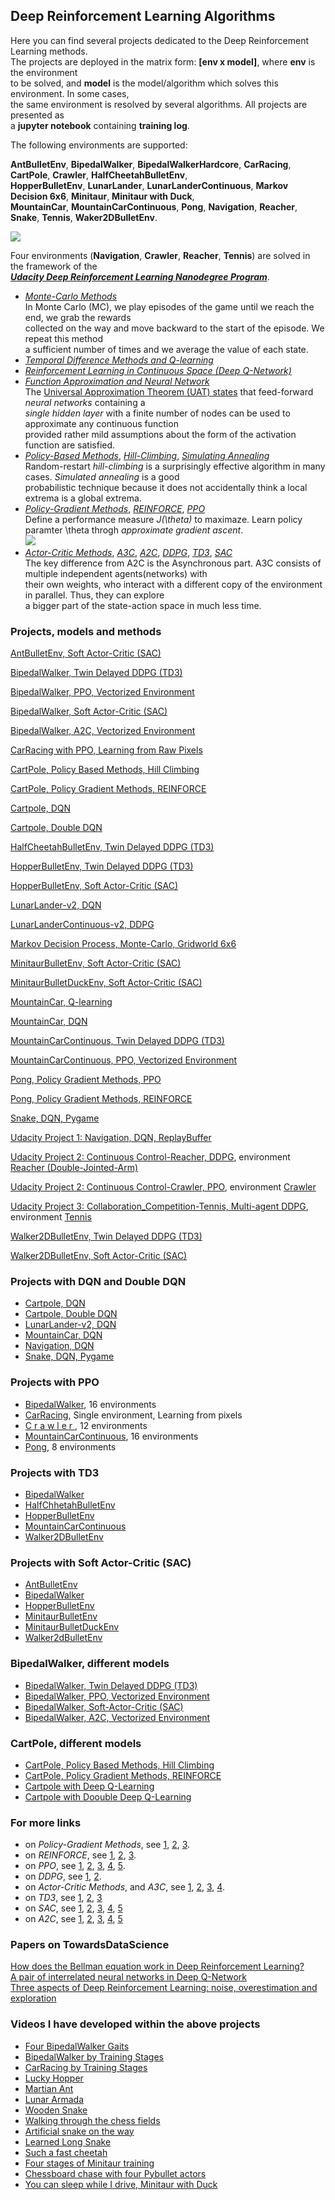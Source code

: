 ## Deep Reinforcement Learning Algorithms

Here you can find several projects dedicated to the Deep Reinforcement Learning methods.     
The projects are deployed in the matrix form: **[env x model]**, where **env** is the environment   
to be solved, and **model** is the model/algorithm which solves this environment. In some cases,    
the same environment is resolved by several algorithms. All projects are presented as   
a **jupyter notebook** containing **training log**.  

The following environments are supported:  

__AntBulletEnv__,  __BipedalWalker__, __BipedalWalkerHardcore__, __CarRacing__, __CartPole__, __Crawler__, __HalfCheetahBulletEnv__,   
__HopperBulletEnv__,  __LunarLander__,  __LunarLanderContinuous__,  __Markov Decision 6x6__,  __Minitaur__, __Minitaur with Duck__,      
__MountainCar__, __MountainCarContinuous__, __Pong__, __Navigation__, __Reacher__,  __Snake__,  __Tennis__, __Waker2DBulletEnv__.   

![](images/all_16_envs.png)

Four environments (__Navigation__,  __Crawler__, __Reacher__,  __Tennis__) are solved in the framework of the   
[**_Udacity Deep Reinforcement Learning Nanodegree Program_**](https://www.udacity.com/course/deep-reinforcement-learning-nanodegree--nd893).  
 
* [_Monte-Carlo Methods_](https://medium.com/@zsalloum/monte-carlo-in-reinforcement-learning-the-easy-way-564c53010511)       
In Monte Carlo (MC), we play episodes of the game until we reach the end, we grab the rewards     
collected on the way and move backward to the start of the episode. We repeat this method   
a sufficient number of times and we average  the value of each state.   
* [_Temporal Difference Methods and Q-learning_](https://en.wikipedia.org/wiki/Temporal_difference_learning)
* [_Reinforcement Learning in Continuous Space (Deep Q-Network)_](https://en.wikipedia.org/wiki/Reinforcement_learning)
* [_Function Approximation and Neural Network_](https://medium.com/biffures/rl-course-by-david-silver-lectures-5-to-7-576188d3b033)    
The [Universal Approximation Theorem (UAT) states](https://towardsdatascience.com/the-approximation-power-of-neural-networks-with-python-codes-ddfc250bdb58) that feed-forward _neural networks_ containing a     
_single hidden layer_ with a finite number of nodes can be used to approximate any continuous function     
provided rather mild assumptions about the form of the activation function are satisfied.
* [_Policy-Based Methods_](https://towardsdatascience.com/policy-based-reinforcement-learning-the-easy-way-8de9a3356083), [_Hill-Climbing_](https://en.wikipedia.org/wiki/Hill_climbing), [_Simulating Annealing_](https://medium.com/@macromoltek/machine-learning-and-simulated-annealing-588b2e70d0cc)     
Random-restart _hill-climbing_ is a surprisingly effective algorithm in many cases.  _Simulated annealing_ is a good    
probabilistic technique because it does not accidentally think a local extrema is a global extrema.
* [_Policy-Gradient Methods_](https://lilianweng.github.io/lil-log/2018/04/08/policy-gradient-algorithms.html), [_REINFORCE_](https://medium.com/samkirkiles/reinforce-policy-gradients-from-scratch-in-numpy-6a09ae0dfe12), [_PPO_](https://arxiv.org/abs/1707.06347)    
Define a performance measure _J(\theta)_ to maximaze. Learn policy paramter \theta throgh _approximate gradient ascent_.    
![](images/policy-gradient-methods-2.jpg)
* [_Actor-Critic Methods_](https://towardsdatascience.com/soft-actor-critic-demystified-b8427df61665), [_A3C_](https://medium.com/emergent-future/simple-reinforcement-learning-with-tensorflow-part-8-asynchronous-actor-critic-agents-a3c-c88f72a5e9f2), [_A2C_](https://hackernoon.com/intuitive-rl-intro-to-advantage-actor-critic-a2c-4ff545978752), [_DDPG_](https://medium.com/@amitpatel.gt/policy-gradients-1edbbbc8de6b), [_TD3_](https://arxiv.org/abs/1802.09477), [_SAC_](https://towardsdatascience.com/soft-actor-critic-demystified-b8427df61665)    
The key difference from A2C is the Asynchronous part. A3C consists of multiple independent agents(networks) with   
their own weights, who interact with a different copy of the environment in parallel. Thus, they can explore    
a bigger part of the state-action space in much less time.

### Projects, models and methods

[AntBulletEnv, Soft Actor-Critic (SAC)](https://github.com/Rafael1s/Deep-Reinforcement-Learning-Algorithms/tree/master/Ant-PyBulletEnv-Soft-Actor-Critic)    

[BipedalWalker, Twin Delayed DDPG (TD3)](https://github.com/Rafael1s/Deep-Reinforcement-Learning-Algorithms/tree/master/BipedalWalker-TwinDelayed-DDPG%20(TD3))     

[BipedalWalker, PPO, Vectorized Environment](https://github.com/Rafael1s/Deep-Reinforcement-Learning-Algorithms/blob/master/BipedalWalker-PPO-VectorizedEnv)

[BipedalWalker, Soft Actor-Critic (SAC)](https://github.com/Rafael1s/Deep-Reinforcement-Learning-Algorithms/tree/master/BipedalWalker-Soft-Actor-Critic)

[BipedalWalker, A2C, Vectorized Environment](https://github.com/Rafael1s/Deep-Reinforcement-Learning-Algorithms/tree/master/BipedalWalker-A2C-VectorizedEnv)

[CarRacing with PPO, Learning from Raw Pixels](https://github.com/Rafael1s/Deep-Reinforcement-Learning-Algorithms/blob/master/CarRacing-From-Pixels-PPO)

[CartPole, Policy Based Methods, Hill Climbing](https://github.com/Rafael1s/Deep-Reinforcement-Learning-Algorithms/tree/master/CartPole-Policy-Based-Hill-Climbing)    

[CartPole, Policy Gradient Methods, REINFORCE](https://github.com/Rafael1s/Deep-Reinforcement-Learning-Algorithms/tree/master/CartPole-Policy-Gradient-Reinforce)   

[Cartpole, DQN](https://github.com/Rafael1s/Deep-Reinforcement-Learning-Algorithms/tree/master/Cartpole-Deep-Q-Learning)  

[Cartpole, Double DQN](https://github.com/Rafael1s/Deep-Reinforcement-Learning-Algorithms/tree/master/Cartpole-Double-Deep-Q-Learning)   

[HalfCheetahBulletEnv, Twin Delayed DDPG (TD3)](https://github.com/Rafael1s/Deep-Reinforcement-Learning-Algorithms/tree/master/HalfCheetahBulletEnv-TD3)   

[HopperBulletEnv, Twin Delayed DDPG (TD3)](https://github.com/Rafael1s/Deep-Reinforcement-Learning-Algorithms/tree/master/HopperBulletEnv_v0-TD3)  

[HopperBulletEnv, Soft Actor-Critic (SAC)](https://github.com/Rafael1s/Deep-Reinforcement-Learning-Algorithms/tree/master/HopperBulletEnv-v0-SAC)  

[LunarLander-v2, DQN](https://github.com/Rafael1s/Deep-Reinforcement-Learning-Algorithms/tree/master/LunarLander-v2-DQN)

[LunarLanderContinuous-v2, DDPG](https://github.com/Rafael1s/Deep-Reinforcement-Learning-Algorithms/tree/master/LunarLanderContinuous-v2-DDPG)

[Markov Decision Process, Monte-Carlo, Gridworld 6x6](https://github.com/Rafael1s/Deep-Reinforcement-Learning-Algorithms/tree/master/Markov-Decision-Process_6x6)  

[MinitaurBulletEnv, Soft Actor-Critic (SAC)](https://github.com/Rafael1s/Deep-Reinforcement-Learning-Algorithms/tree/master/Minitaur-Soft-Actor-Critic)

[MinitaurBulletDuckEnv, Soft Actor-Critic (SAC)](https://github.com/Rafael1s/Deep-Reinforcement-Learning-Algorithms/tree/master/MinitaurDuck-Soft-Actor-Critic)   

[MountainCar, Q-learning](https://github.com/Rafael1s/Deep-Reinforcement-Learning-Algorithms/tree/master/MountainCar-Q-Learning)    

[MountainCar, DQN](https://github.com/Rafael1s/Deep-Reinforcement-Learning-Algorithms/tree/master/MountainCar-DQN)   

[MountainCarContinuous, Twin Delayed DDPG (TD3)](https://github.com/Rafael1s/Deep-Reinforcement-Learning-Algorithms/tree/master/MountainCarContinuous-TD3)   

[MountainCarContinuous, PPO, Vectorized Environment](https://github.com/Rafael1s/Deep-Reinforcement-Learning-Algorithms/tree/master/MountainCarContinuous_PPO)   

[Pong, Policy Gradient Methods, PPO](https://github.com/Rafael1s/Deep-Reinforcement-Learning-Algorithms/tree/master/Pong-Policy-Gradient-PPO)      

[Pong, Policy Gradient Methods, REINFORCE](https://github.com/Rafael1s/Deep-Reinforcement-Learning-Algorithms/tree/master/Pong-Policy-Gradient-REINFORCE)   

[Snake, DQN, Pygame](https://github.com/Rafael1s/Deep-Reinforcement-Learning-Algorithms/tree/master/Snake-Pygame-DQN)

[Udacity Project 1: Navigation, DQN, ReplayBuffer](https://github.com/Rafael1s/Deep-Reinforcement-Learning-Algorithms/tree/master/Project-1_Navigation-DQN)   

[Udacity Project 2: Continuous Control-Reacher, DDPG](https://github.com/Rafael1s/Deep-Reinforcement-Learning-Algorithms/tree/master/Project-2_Continuous-Control-Reacher-DDPG), environment [Reacher (Double-Jointed-Arm)](https://github.com/Unity-Technologies/ml-agents/blob/master/docs/Learning-Environment-Examples.md#reacher)    

[Udacity Project 2: Continuous Control-Crawler, PPO](https://github.com/Rafael1s/Deep-Reinforcement-Learning-Algorithms/tree/master/Project-2_Continuous-Control-Crawler-PPO), environment [Crawler](https://github.com/Unity-Technologies/ml-agents/blob/master/docs/Learning-Environment-Examples.md#crawler)    
     
[Udacity Project 3: Collaboration_Competition-Tennis, Multi-agent DDPG](https://github.com/Rafael1s/Deep-Reinforcement-Learning-Algorithms/tree/master/Project-3_Collaboration_Competition-Tennis-Maddpg), environment [Tennis](https://github.com/Unity-Technologies/ml-agents/blob/master/docs/Learning-Environment-Examples.md#tennis)     

[Walker2DBulletEnv, Twin Delayed DDPG (TD3)](https://github.com/Rafael1s/Deep-Reinforcement-Learning-Algorithms/tree/master/Walker2DBulletEnv-v0_TD3)   

[Walker2DBulletEnv, Soft Actor-Critic (SAC)](https://github.com/Rafael1s/Deep-Reinforcement-Learning-Algorithms/tree/master/Walker2DBulletEnv-v0_SAC)

### Projects with DQN and Double DQN

* [Cartpole, DQN](https://github.com/Rafael1s/Deep-Reinforcement-Learning-Algorithms/tree/master/Cartpole-Deep-Q-Learning)    
* [Cartpole, Double DQN](https://github.com/Rafael1s/Deep-Reinforcement-Learning-Algorithms/tree/master/Cartpole-Double-Deep-Q-Learning)  
* [LunarLander-v2, DQN](https://github.com/Rafael1s/Deep-Reinforcement-Learning-Algorithms/tree/master/LunarLander-v2-DQN)   
* [MountainCar, DQN](https://github.com/Rafael1s/Deep-Reinforcement-Learning-Algorithms/tree/master/MountainCar-DQN)
* [Navigation, DQN](https://github.com/Rafael1s/Deep-Reinforcement-Learning-Algorithms/tree/master/Project-1_Navigation-DQN)      
* [Snake, DQN, Pygame](https://github.com/Rafael1s/Deep-Reinforcement-Learning-Algorithms/tree/master/Snake-Pygame-DQN)
  
### Projects with PPO
  * [BipedalWalker](https://github.com/Rafael1s/Deep-Reinforcement-Learning-Algorithms/tree/master//BipedalWalker-PPO-VectorizedEnv),  16 environments   
  * [CarRacing](https://github.com/Rafael1s/Deep-Reinforcement-Learning-Algorithms/tree/master/CarRacing-From-Pixels-PPO),  Single environment, Learning from pixels   
  * [C r a w l e r  ](https://github.com/Rafael1s/Deep-Reinforcement-Learning-Algorithms/tree/master/Project-2_Continuous-Control-Crawler-PPO), 12 environments      
  * [MountainCarContinuous](https://github.com/Rafael1s/Deep-Reinforcement-Learning-Algorithms/tree/master/MountainCarContinuous_PPO), 16 environments
  * [Pong](https://github.com/Rafael1s/Deep-Reinforcement-Learning-Algorithms/tree/master/Pong-Policy-Gradient-PPO), 8 environments    

### Projects with TD3
  * [BipedalWalker](https://github.com/Rafael1s/Deep-Reinforcement-Learning-Algorithms/tree/master/BipedalWalker-TwinDelayed-DDPG%20(TD3))    
  * [HalfChhetahBulletEnv](https://github.com/Rafael1s/Deep-Reinforcement-Learning-Algorithms/tree/master/HalfCheetahBulletEnv-TD3)     
  * [HopperBulletEnv](https://github.com/Rafael1s/Deep-Reinforcement-Learning-Algorithms/tree/master/HopperBulletEnv_v0-TD3)    
  * [MountainCarContinuous](https://github.com/Rafael1s/Deep-Reinforcement-Learning-Algorithms/tree/master/MountainCarContinuous-TD3)   
  * [Walker2DBulletEnv](https://github.com/Rafael1s/Deep-Reinforcement-Learning-Algorithms/tree/master/Walker2DBulletEnv-v0_TD3)   
  
 ### Projects with Soft Actor-Critic (SAC)
 * [AntBulletEnv](https://github.com/Rafael1s/Deep-Reinforcement-Learning-Algorithms/tree/master/Ant-PyBulletEnv-Soft-Actor-Critic)   
 * [BipedalWalker](https://github.com/Rafael1s/Deep-Reinforcement-Learning-Algorithms/tree/master/BipedalWalker-Soft-Actor-Critic)   
 * [HopperBulletEnv](https://github.com/Rafael1s/Deep-Reinforcement-Learning-Algorithms/tree/master/HopperBulletEnv-v0-SAC)   
 * [MinitaurBulletEnv](https://github.com/Rafael1s/Deep-Reinforcement-Learning-Algorithms/tree/master/Minitaur-Soft-Actor-Critic)   
 * [MinitaurBulletDuckEnv](https://github.com/Rafael1s/Deep-Reinforcement-Learning-Algorithms/tree/master/MinitaurDuck-Soft-Actor-Critic)
 * [Walker2dBulletEnv](https://github.com/Rafael1s/Deep-Reinforcement-Learning-Algorithms/tree/master/Walker2DBulletEnv-v0_SAC)   
 
  
 ###  BipedalWalker, different models
  
* [BipedalWalker, Twin Delayed DDPG (TD3)](https://github.com/Rafael1s/Deep-Reinforcement-Learning-Algorithms/tree/master/BipedalWalker-TwinDelayed-DDPG%20(TD3))     
* [BipedalWalker, PPO, Vectorized Environment](https://github.com/Rafael1s/Deep-Reinforcement-Learning-Algorithms/blob/master/BipedalWalker-PPO-VectorizedEnv)   
* [BipedalWalker, Soft-Actor-Critic (SAC)](https://github.com/Rafael1s/Deep-Reinforcement-Learning-Algorithms/tree/master/BipedalWalker-Soft-Actor-Critic)    
* [BipedalWalker, A2C, Vectorized Environment](https://github.com/Rafael1s/Deep-Reinforcement-Learning-Algorithms/tree/master/BipedalWalker-A2C-VectorizedEnv)  

### CartPole, different models

* [CartPole, Policy Based Methods, Hill Climbing](https://github.com/Rafael1s/Deep-Reinforcement-Learning-Algorithms/tree/master/CartPole-Policy-Based-Hill-Climbing)    
* [CartPole, Policy Gradient Methods, REINFORCE](https://github.com/Rafael1s/Deep-Reinforcement-Learning-Algorithms/tree/master/CartPole-Policy-Gradient-Reinforce)   
* [Cartpole with Deep Q-Learning](https://github.com/Rafael1s/Deep-Reinforcement-Learning-Algorithms/tree/master/Cartpole-Deep-Q-Learning)   
* [Cartpole with Doouble Deep Q-Learning](https://github.com/Rafael1s/Deep-Reinforcement-Learning-Algorithms/tree/master/Cartpole-Double-Deep-Q-Learning)    

### For more links 

  * on _Policy-Gradient Methods_, see [1](https://medium.com/@jonathan_hui/rl-policy-gradients-explained-9b13b688b146), [2](https://towardsdatascience.com/an-intuitive-explanation-of-policy-gradient-part-1-reinforce-aa4392cbfd3c), [3](https://towardsdatascience.com/policy-gradients-in-a-nutshell-8b72f9743c5d).
  * on _REINFORCE_, see [1](https://towardsdatascience.com/an-intuitive-explanation-of-policy-gradient-part-1-reinforce-aa4392cbfd3c),
  [2](http://karpathy.github.io/2016/05/31/rl/), [3](https://medium.com/mini-distill/discrete-optimization-beyond-reinforce-5ca171bebf17).       
  * on _PPO_,  see [1](https://medium.com/arxiv-bytes/summary-proximal-policy-optimization-ppo-86e41b557a8b), [2](https://openai.com/blog/openai-baselines-ppo/), [3](https://towardsdatascience.com/the-pursuit-of-robotic-happiness-how-trpo-and-ppo-stabilize-policy-gradient-methods-545784094e3b), [4](https://medium.com/@jonathan_hui/rl-proximal-policy-optimization-ppo-explained-77f014ec3f12), [5](https://towardsdatascience.com/introduction-to-various-reinforcement-learning-algorithms-part-ii-trpo-ppo-87f2c5919bb9).        
  * on _DDPG_, see [1](https://towardsdatascience.com/introduction-to-various-reinforcement-learning-algorithms-i-q-learning-sarsa-dqn-ddpg-72a5e0cb6287), [2](https://spinningup.openai.com/en/latest/algorithms/ddpg.html#the-q-learning-side-of-ddpg).        
  * on _Actor-Critic Methods_, and _A3C_, see [1](https://towardsdatascience.com/advanced-reinforcement-learning-6d769f529eb3), [2](https://blog.goodaudience.com/a3c-what-it-is-what-i-built-6b91fe5ec09c), [3](https://towardsdatascience.com/understanding-actor-critic-methods-931b97b6df3f), [4](http://papers.nips.cc/paper/1786-actor-critic-algorithms.pdf).          
   * on _TD3_, see [1](https://arxiv.org/abs/1802.09477), [2](https://spinningup.openai.com/en/latest/algorithms/td3.html), [3](https://stable-baselines.readthedocs.io/en/master/modules/td3.html)    
   * on _SAC_, see [1](https://arxiv.org/abs/1801.01290), [2](https://towardsdatascience.com/soft-actor-critic-demystified-b8427df61665), [3](https://stable-baselines.readthedocs.io/en/master/modules/sac.html), [4](https://spinningup.openai.com/en/latest/algorithms/sac.html), [5](https://sites.google.com/view/sac-and-applications)     
   * on _A2C_,  see [1](https://towardsdatascience.com/understanding-actor-critic-methods-931b97b6df3f), [2](https://openai.com/blog/baselines-acktr-a2c/), [3](https://sergioskar.github.io/Actor_critics/), [4](https://stable-baselines.readthedocs.io/en/master/modules/a2c.html), [5](https://hackernoon.com/intuitive-rl-intro-to-advantage-actor-critic-a2c-4ff545978752)      

### Papers on TowardsDataScience

[How does the Bellman equation work in Deep Reinforcement Learning?](https://towardsdatascience.com/how-the-bellman-equation-works-in-deep-reinforcement-learning-5301fe41b25a)    
[A pair of interrelated neural networks in Deep Q-Network](https://towardsdatascience.com/a-pair-of-interrelated-neural-networks-in-dqn-f0f58e09b3c4)    
[Three aspects of Deep Reinforcement Learning: noise, overestimation and exploration](https://towardsdatascience.com/three-aspects-of-deep-rl-noise-overestimation-and-exploration-122ffb4bb92b)    

### Videos I have developed within the above projects
* [Four BipedalWalker Gaits](https://www.youtube.com/watch?v=PFixqZEYKh4)      
* [BipedalWalker by Training Stages](https://www.youtube.com/watch?v=g01mIFbxVns)  
* [CarRacing by Training Stages](https://www.youtube.com/watch?v=55buBR2pPdc)
* [Lucky Hopper](https://www.youtube.com/watch?v=Ipctq89yLB0)
* [Martian Ant](https://www.youtube.com/watch?v=s7aMZ1bbQgk)
* [Lunar Armada](https://www.youtube.com/watch?v=6O6g9LCWvIs)
* [Wooden Snake](https://www.youtube.com/watch?v=-T4wQirNDRo)
* [Walking through the chess fields](https://www.youtube.com/watch?v=qUT3TznKWAk)
* [Artificial snake on the way](https://www.youtube.com/watch?v=-jNfUrVniNg)
* [Learned Long Snake](https://www.youtube.com/watch?v=Tt1rqWTR8ZA)
* [Such a fast cheetah](https://www.youtube.com/watch?v=Q-FchLEZKRk)
* [Four stages of Minitaur training](https://www.youtube.com/watch?v=uEAqyEwvi54)
* [Chessboard chase with four Pybullet actors](https://www.youtube.com/watch?v=NXX4GTim_NM)
* [You can sleep while I drive, Minitaur with Duck](https://www.youtube.com/watch?v=_7_Rke5R3JQ)


